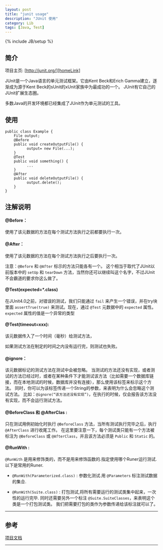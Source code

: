 ```yaml
---
layout: post
title: "junit usage"
description: "JUnit 使用"
category: Lib
tags: [Java, Test]
---
```

{% include JB/setup %}


## 简介

项目主页: [http://junit.org/][homeLink]

JUnit是一个Java语言的单元测试框架。它由Kent Beck和Erich Gamma建立，逐渐成为源于Kent Beck的sUnit的xUnit家族中为最成功的一个。 JUnit有它自己的JUnit扩展生态圈。

多数Java的开发环境都已经集成了JUnit作为单元测试的工具。



## 使用

	public class Example {
		File output;
		@Before
		public void createOutputFile() {
			  output= new File(...);
		}
		@Test
		public void something() {
			  ...
		}
		@After
		public void deleteOutputFile() {
			  output.delete();
		}
	}


## 注解说明

#### @Before：

使用了该元数据的方法在每个测试方法执行之前都要执行一次。

#### @After：

使用了该元数据的方法在每个测试方法执行之后要执行一次。

注意：`@Before` 和 `@After` 标示的方法只能各有一个。
这个相当于取代了JUnit以前版本中的 `setUp` 和 `tearDown` 方法，当然你还可以继续叫这个名字，不过JUnit不会霸道的要求你这么做了。

#### @Test(expected=*.class)

在JUnit4.0之前，对错误的测试，我们只能通过 `fail` 来产生一个错误，并在try块里面 `assertTrue(true)` 来测试。现在，通过 `@Test` 元数据中的 `expected` 属性。`expected` 属性的值是一个异常的类型

#### @Test(timeout=xxx):

该元数据传入了一个时间（毫秒）给测试方法，

如果测试方法在制定的时间之内没有运行完，则测试也失败。

#### @ignore：

该元数据标记的测试方法在测试中会被忽略。
当测试的方法还没有实现，或者测试的方法已经过时，或者在某种条件下才能测试该方法（比如需要一个数据库链接，而在本地测试的时候，数据库并没有连接），那么使用该标签来标示这个方法。
同时，你可以为该标签传递一个String的参数，来表明为什么会忽略这个测试方法。
比如：`@ignore(“该方法还没有实现”)`，在执行的时候，仅会报告该方法没有实现，而不会运行测试方法。

#### @BeforeClass 和 @AfterClas :

只在测试用例初始化时执行 `@BeforeClass` 方法，当所有测试执行完毕之后，执行 `@AfterClass` 进行收尾工作。
在这里要注意一下，每个测试类只能有一个方法被标注为 `@BeforeClass` 或 `@AfterClass`，并且该方法必须是 `Public` 和 `Static` 的。

#### @RunWith :

`@RunWith` 是用来修饰类的，而不是用来修饰函数的.指定使用哪个Runer运行测试.
以下是常用的Runer.

* `@RunWith(Parameterized.class)` : 参数化测试.用 `@Parameters` 标注测试数据的集合.

* `@RunWith(Suite.class)` :
打包测试,将所有需要运行的测试类集中起来，一次性的运行完毕.
同时还需要另外一个标注 `@Suite.SuiteClasses`，来表明这个类是一个打包测试类。
我们把需要打包的类作为参数传递给该标注就可以了。


***

## 参考

[项目文档][wikiLink]


***

[homeLink]: http://junit.org/
[wikiLink]: https://github.com/junit-team/junit/wiki
